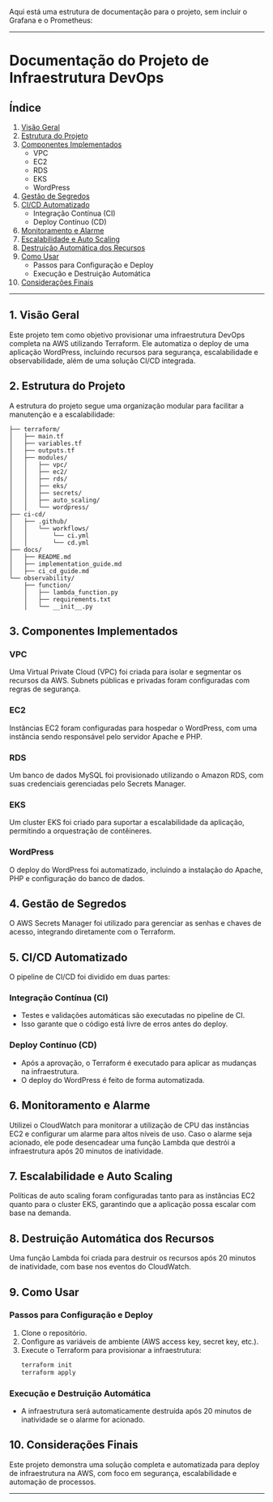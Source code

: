 Aqui está uma estrutura de documentação para o projeto, sem incluir o Grafana e o Prometheus:

---

# **Documentação do Projeto de Infraestrutura DevOps**

## **Índice**
1. [Visão Geral](#visão-geral)
2. [Estrutura do Projeto](#estrutura-do-projeto)
3. [Componentes Implementados](#componentes-implementados)
   - VPC
   - EC2
   - RDS
   - EKS
   - WordPress
4. [Gestão de Segredos](#gestão-de-segredos)
5. [CI/CD Automatizado](#cicd-automatizado)
   - Integração Contínua (CI)
   - Deploy Contínuo (CD)
6. [Monitoramento e Alarme](#monitoramento-e-alarme)
7. [Escalabilidade e Auto Scaling](#escalabilidade-e-auto-scaling)
8. [Destruição Automática dos Recursos](#destruição-automática-dos-recursos)
9. [Como Usar](#como-usar)
   - Passos para Configuração e Deploy
   - Execução e Destruição Automática
10. [Considerações Finais](#considerações-finais)

---

## **1. Visão Geral**
Este projeto tem como objetivo provisionar uma infraestrutura DevOps completa na AWS utilizando Terraform. Ele automatiza o deploy de uma aplicação WordPress, incluindo recursos para segurança, escalabilidade e observabilidade, além de uma solução CI/CD integrada.

## **2. Estrutura do Projeto**
A estrutura do projeto segue uma organização modular para facilitar a manutenção e a escalabilidade:

```plaintext
├── terraform/
│   ├── main.tf
│   ├── variables.tf
│   ├── outputs.tf
│   ├── modules/
│   │   ├── vpc/
│   │   ├── ec2/
│   │   ├── rds/
│   │   ├── eks/
│   │   ├── secrets/
│   │   ├── auto_scaling/
│   │   └── wordpress/
├── ci-cd/
│   ├── .github/
│   │   └── workflows/
│   │       └── ci.yml
│   │       └── cd.yml
├── docs/
│   ├── README.md
│   ├── implementation_guide.md
│   ├── ci_cd_guide.md
└── observability/
    ├── function/
    │   ├── lambda_function.py
    │   ├── requirements.txt
    │   └── __init__.py
```

## **3. Componentes Implementados**

### **VPC**
Uma Virtual Private Cloud (VPC) foi criada para isolar e segmentar os recursos da AWS. Subnets públicas e privadas foram configuradas com regras de segurança.

### **EC2**
Instâncias EC2 foram configuradas para hospedar o WordPress, com uma instância sendo responsável pelo servidor Apache e PHP.

### **RDS**
Um banco de dados MySQL foi provisionado utilizando o Amazon RDS, com suas credenciais gerenciadas pelo Secrets Manager.

### **EKS**
Um cluster EKS foi criado para suportar a escalabilidade da aplicação, permitindo a orquestração de contêineres.

### **WordPress**
O deploy do WordPress foi automatizado, incluindo a instalação do Apache, PHP e configuração do banco de dados.

## **4. Gestão de Segredos**
O AWS Secrets Manager foi utilizado para gerenciar as senhas e chaves de acesso, integrando diretamente com o Terraform.

## **5. CI/CD Automatizado**
O pipeline de CI/CD foi dividido em duas partes:

### **Integração Contínua (CI)**
- Testes e validações automáticas são executadas no pipeline de CI.
- Isso garante que o código está livre de erros antes do deploy.

### **Deploy Contínuo (CD)**
- Após a aprovação, o Terraform é executado para aplicar as mudanças na infraestrutura.
- O deploy do WordPress é feito de forma automatizada.

## **6. Monitoramento e Alarme**
Utilizei o CloudWatch para monitorar a utilização de CPU das instâncias EC2 e configurar um alarme para altos níveis de uso. Caso o alarme seja acionado, ele pode desencadear uma função Lambda que destrói a infraestrutura após 20 minutos de inatividade.

## **7. Escalabilidade e Auto Scaling**
Políticas de auto scaling foram configuradas tanto para as instâncias EC2 quanto para o cluster EKS, garantindo que a aplicação possa escalar com base na demanda.

## **8. Destruição Automática dos Recursos**
Uma função Lambda foi criada para destruir os recursos após 20 minutos de inatividade, com base nos eventos do CloudWatch.

## **9. Como Usar**

### **Passos para Configuração e Deploy**
1. Clone o repositório.
2. Configure as variáveis de ambiente (AWS access key, secret key, etc.).
3. Execute o Terraform para provisionar a infraestrutura:
   ```bash
   terraform init
   terraform apply
   ```

### **Execução e Destruição Automática**
- A infraestrutura será automaticamente destruída após 20 minutos de inatividade se o alarme for acionado.

## **10. Considerações Finais**
Este projeto demonstra uma solução completa e automatizada para deploy de infraestrutura na AWS, com foco em segurança, escalabilidade e automação de processos.

---

